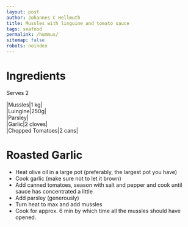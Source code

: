 ```yaml
---
layout: post
author: Johannes C Hellmuth
title: Mussles with linguine and tomato sauce
tags: seafood
permalink: /hummus/
sitemap: false
robots: noindex
---
```


# Ingredients
Serves 2

|Mussles|1 kg|  
|Luingine|250g|   
|Parsley|  
|Garlic|2 cloves|  
|Chopped Tomatoes|2 cans|  

# Roasted Garlic
* Heat olive oil in a large pot (preferably, the largest pot you have)
* Cook garlic (make sure not to let it brown)
* Add canned tomatoes, season with salt and pepper and cook until sauce has concentrated a little
* Add parsley (generously)
* Turn heat to max and add mussles 
* Cook for approx. 6 min by which time all the mussles should have opened. 
